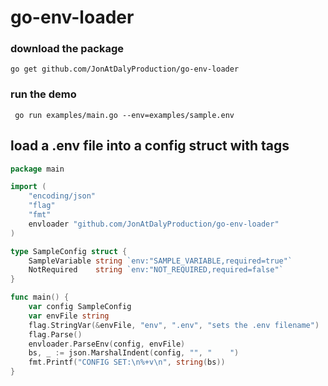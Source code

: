 # go-env-loader

### download the package
```shell
go get github.com/JonAtDalyProduction/go-env-loader
```
### run the demo

```shell
 go run examples/main.go --env=examples/sample.env
```

## load a .env file into a config struct with tags

```go
package main

import (
	"encoding/json"
	"flag"
	"fmt"
	envloader "github.com/JonAtDalyProduction/go-env-loader"
)

type SampleConfig struct {
	SampleVariable string `env:"SAMPLE_VARIABLE,required=true"`
	NotRequired    string `env:"NOT_REQUIRED,required=false"`
}

func main() {
	var config SampleConfig
	var envFile string
	flag.StringVar(&envFile, "env", ".env", "sets the .env filename")
	flag.Parse()
	envloader.ParseEnv(config, envFile)
	bs, _ := json.MarshalIndent(config, "", "    ")
	fmt.Printf("CONFIG SET:\n%+v\n", string(bs))
}


```

